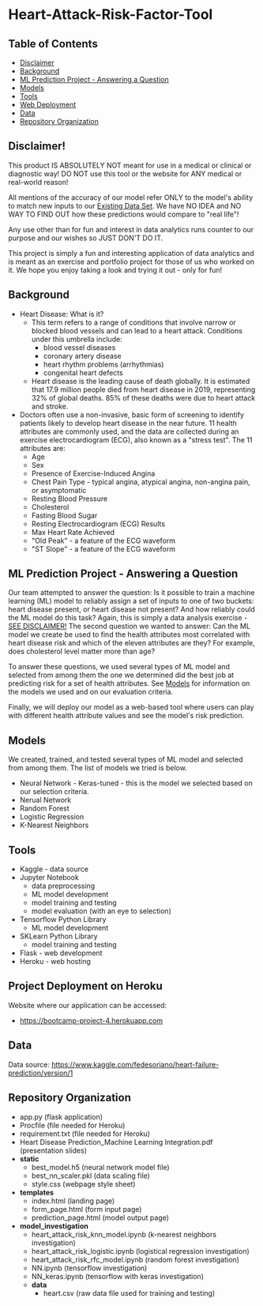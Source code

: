 # Heart-Attack-Risk-Factor-Tool

## Table of Contents
* [Disclaimer](#disclaimer)
* [Background](#background)
* [ML Prediction Project - Answering a Question](#ml-prediction-project---answering-a-question)
* [Models](#models)
* [Tools](#tools)
* [Web Deployment](#project-deployment-on-heroku)
* [Data](#data)
* [Repository Organization](#repository-organization)

## Disclaimer!
This product IS ABSOLUTELY NOT meant for use in a medical or clinical or diagnostic way! DO NOT use this tool or the website for ANY medical or real-world reason!

All mentions of the accuracy of our model refer ONLY to the model's ability to match new inputs to our [Existing Data Set](#data). We have NO IDEA and NO WAY TO FIND OUT how these predictions would compare to "real life"!

Any use other than for fun and interest in data analytics runs counter to our purpose and our wishes so JUST DON'T DO IT. 

This project is simply a fun and interesting application of data analytics and is meant as an exercise and portfolio project for those of us who worked on it. We hope you enjoy taking a look and trying it out - only for fun! 

## Background
* Heart Disease: What is it?
	* This term refers to a range of conditions that involve narrow or blocked blood vessels and can lead to a heart attack. Conditions under this umbrella include:
		* blood vessel diseases
		* coronary artery disease
		* heart rhythm problems (arrhythmias)
		* congenital heart defects
	* Heart disease is the leading cause of death globally. It is estimated that 17.9 million people died from heart disease in 2019, representing 32% of global deaths. 85% of these deaths were due to heart attack and stroke. 
* Doctors often use a non-invasive, basic form of screening to identify patients likely to develop heart disease in the near future. 11 health attributes are commonly used, and the data are collected during an exercise electrocardiogram (ECG), also known as a "stress test". The 11 attributes are:
	* Age
	* Sex
	* Presence of Exercise-Induced Angina
	* Chest Pain Type - typical angina, atypical angina, non-angina pain, or asymptomatic
	* Resting Blood Pressure
	* Cholesterol
	* Fasting Blood Sugar
	* Resting Electrocardiogram (ECG) Results
	* Max Heart Rate Achieved
	* "Old Peak" - a feature of the ECG waveform
	* "ST Slope" - a feature of the ECG waveform

## ML Prediction Project - Answering a Question
Our team attempted to answer the question: Is it possible to train a machine learning (ML) model to reliably assign a set of inputs to one of two buckets: heart disease present, or heart disease not present? And how reliably could the ML model do this task? Again, this is simply a data analysis exercise - [SEE DISCLAIMER!](#disclaimer)
The second question we wanted to answer: Can the ML model we create be used to find the health attributes most correlated with heart disease risk and which of the eleven attributes are they? For example, does cholesterol level matter more than age? 

To answer these questions, we used several types of ML model and selected from among them the one we determined did the best job at predicting risk for a set of health attributes. See [Models](#models) for information on the models we used and on our evaluation criteria. 

Finally, we will deploy our model as a web-based tool where users can play with different health attribute values and see the model's risk prediction. 

## Models

We created, trained, and tested several types of ML model and selected from among them. The list of models we tried is below. 
* Neural Network - Keras-tuned - this is the model we selected based on our selection criteria. 
* Nerual Network 
* Random Forest
* Logistic Regression
* K-Nearest Neighbors

## Tools
* Kaggle - data source
* Jupyter Notebook
	* data preprocessing
	* ML model development
	* model training and testing
	* model evaluation (with an eye to selection)
* Tensorflow Python Library
	* ML model development
* SKLearn Python Library
	* model training and testing
* Flask - web development
* Heroku - web hosting

## Project Deployment on Heroku
Website where our application can be accessed:
* https://bootcamp-project-4.herokuapp.com

## Data
Data source: https://www.kaggle.com/fedesoriano/heart-failure-prediction/version/1

## Repository Organization
* app.py (flask application)
* Procfile (file needed for Heroku)
* requirement.txt (file needed for Heroku)
* Heart Disease Prediction_Machine Learning Integration.pdf (presentation slides)
* **static**
	* best_model.h5 (neural network model file)
	* best_nn_scaler.pkl (data scaling file)
	* style.css (webpage style sheet)
* **templates**
	* index.html (landing page)
	* form_page.html (form input page)
	* prediction_page.html (model output page)
* **model_investigation**
	* heart_attack_risk_knn_model.ipynb (k-nearest neighbors investigation)
	* heart_attack_risk_logistic.ipynb (logistical regression investigation)
	* heart_attack_risk_rfc_model.ipynb (random forest investigation)
	* NN.ipynb (tensorflow investigation)
	* NN_keras.ipynb (tensorflow with keras investigation)
	* **data**
		* heart.csv (raw data file used for training and testing)

